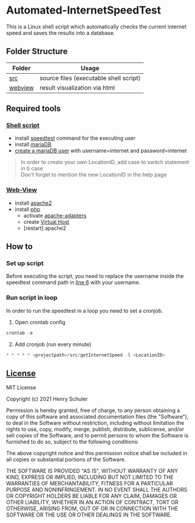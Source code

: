 # Automated-InternetSpeedTest
This is a Linux shell script which automatically checks the current internet speed and saves the results into a database.

## Folder Structure
Folder | Usage
------ | -----
[src](src) | source files (executable shell script)
[webview](webview) | result visualization via html

## Required tools
### [Shell script](src/getInternetSpeed)
* install [speedtest](https://wiki.ubuntuusers.de/speedtest-cli/) command for the executing user
* install [mariaDB](https://www.digitalocean.com/community/tutorials/how-to-install-mariadb-on-ubuntu-20-04-de)
* [create a mariaDB user](https://phoenixnap.com/kb/how-to-create-mariadb-user-grant-privileges#ftoc-heading-2) with username=internet and password=internet

> In order to create your own LocationID, add case to switch statement in l) case<br>
> Don't forget to mention the new LocationID in the help page

### [Web-View](webview)
* install [apache2]()
* install [php]()
    * activate [apache-adapters]()
    * create [Virtual Host](https://wiki.ubuntuusers.de/Apache/Virtual_Hosts/)
    * [restart] apache2

## How to
### Set up script
Before executing the script, you need to replace the username inside the speedtest command path in [line 6](src/getInternetSpeed) with your username.

### Run script in loop
In order to run the speedtest in a loop you need to set a cronjob.
1. Open crontab config
```powershell 
crontab -e
```
2. Add cronjob (run every minute)
```powershell
* * * * * <projectpath>/src/getInternetSpeed -l <LocationID> 
```

## [License](LICENSE)
MIT License

Copyright (c) 2021 Henry Schuler

Permission is hereby granted, free of charge, to any person obtaining a copy
of this software and associated documentation files (the "Software"), to deal
in the Software without restriction, including without limitation the rights
to use, copy, modify, merge, publish, distribute, sublicense, and/or sell
copies of the Software, and to permit persons to whom the Software is
furnished to do so, subject to the following conditions:

The above copyright notice and this permission notice shall be included in all
copies or substantial portions of the Software.

THE SOFTWARE IS PROVIDED "AS IS", WITHOUT WARRANTY OF ANY KIND, EXPRESS OR
IMPLIED, INCLUDING BUT NOT LIMITED TO THE WARRANTIES OF MERCHANTABILITY,
FITNESS FOR A PARTICULAR PURPOSE AND NONINFRINGEMENT. IN NO EVENT SHALL THE
AUTHORS OR COPYRIGHT HOLDERS BE LIABLE FOR ANY CLAIM, DAMAGES OR OTHER
LIABILITY, WHETHER IN AN ACTION OF CONTRACT, TORT OR OTHERWISE, ARISING FROM,
OUT OF OR IN CONNECTION WITH THE SOFTWARE OR THE USE OR OTHER DEALINGS IN THE
SOFTWARE.